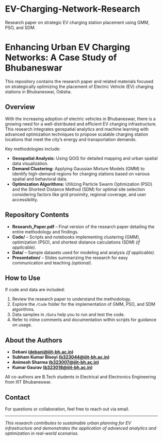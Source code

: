 # EV-Charging-Network-Research
Research paper on strategic EV charging station placement using GMM, PSO, and SDM.
# Enhancing Urban EV Charging Networks: A Case Study of Bhubaneswar

This repository contains the research paper and related materials focused on strategically optimizing the placement of Electric Vehicle (EV) charging stations in Bhubaneswar, Odisha.

## Overview

With the increasing adoption of electric vehicles in Bhubaneswar, there is a growing need for a well-distributed and efficient EV charging infrastructure. This research integrates geospatial analytics and machine learning with advanced optimization techniques to propose scalable charging station locations that meet the city’s energy and transportation demands.

Key methodologies include:

- **Geospatial Analysis:** Using QGIS for detailed mapping and urban spatial data visualization.
- **Demand Clustering:** Applying Gaussian Mixture Models (GMM) to identify high-demand regions for charging stations based on various spatial and behavioral data.
- **Optimization Algorithms:** Utilizing Particle Swarm Optimization (PSO) and the Shortest Distance Method (SDM) for optimal site selection considering factors like grid proximity, regional coverage, and user accessibility.

## Repository Contents

- **Research_Paper.pdf** – Final version of the research paper detailing the entire methodology and findings.
- **Code/** – Scripts and notebooks implementing clustering (GMM), optimization (PSO), and shortest distance calculations (SDM) *(if applicable)*.
- **Data/** – Sample datasets used for modeling and analysis *(if applicable)*.
- **Presentation/** – Slides summarizing the research for easy communication and teaching *(optional)*.

## How to Use

If code and data are included:

1. Review the research paper to understand the methodology.  
2. Explore the `/Code` folder for the implementation of GMM, PSO, and SDM algorithms.  
3. Data samples in `/Data` help you to run and test the code.  
4. Refer to inline comments and documentation within scripts for guidance on usage.

## About the Authors

- **Debani (debani@iiit-bh.ac.in)**  
- **Subham Kumar Bisoyi (b323044@iiit-bh.ac.in)**  
- **Animesh Sharma (b323007@iiit-bh.ac.in)**  
- **Kumar Gaurav (b323018@iiit-bh.ac.in)**  

All co-authors are B.Tech students in Electrical and Electronics Engineering from IIIT Bhubaneswar.

## Contact

For questions or collaboration, feel free to reach out via email.

---

*This research contributes to sustainable urban planning for EV infrastructure and demonstrates the application of advanced analytics and optimization in real-world scenarios.*

